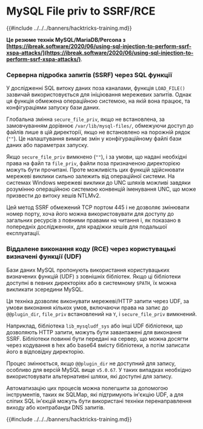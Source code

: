 # MySQL File priv to SSRF/RCE

{{#include ../../../banners/hacktricks-training.md}}

**Це резюме технік MySQL/MariaDB/Percona з [https://ibreak.software/2020/06/using-sql-injection-to-perform-ssrf-xspa-attacks/](https://ibreak.software/2020/06/using-sql-injection-to-perform-ssrf-xspa-attacks/)**.

### Серверна підробка запитів (SSRF) через SQL функції

У дослідженні SQL витоку даних поза каналами, функція `LOAD_FILE()` зазвичай використовується для ініціювання мережевих запитів. Однак ця функція обмежена операційною системою, на якій вона працює, та конфігураціями запуску бази даних.

Глобальна змінна `secure_file_priv`, якщо не встановлена, за замовчуванням дорівнює `/var/lib/mysql-files/`, обмежуючи доступ до файлів лише в цій директорії, якщо не встановлено на порожній рядок (`""`). Це налаштування вимагає змін у конфігураційному файлі бази даних або параметрах запуску.

Якщо `secure_file_priv` вимкнено (`""`), і за умови, що надані необхідні права на файл та `file_priv`, файли поза призначеною директорією можуть бути прочитані. Проте можливість цих функцій здійснювати мережеві виклики сильно залежить від операційної системи. На системах Windows мережеві виклики до UNC шляхів можливі завдяки розумінню операційною системою конвенцій іменування UNC, що може призвести до витоку хешів NTLMv2.

Цей метод SSRF обмежений TCP портом 445 і не дозволяє змінювати номер порту, хоча його можна використовувати для доступу до загальних ресурсів з повними правами на читання і, як показано в попередніх дослідженнях, для крадіжки хешів для подальшої експлуатації.

### Віддалене виконання коду (RCE) через користувацькі визначені функції (UDF)

Бази даних MySQL пропонують використання користувацьких визначених функцій (UDF) з зовнішніх бібліотек. Якщо ці бібліотеки доступні в певних директоріях або в системному `$PATH`, їх можна викликати зсередини MySQL.

Ця техніка дозволяє виконувати мережеві/HTTP запити через UDF, за умови виконання кількох умов, включаючи права на запис до `@@plugin_dir`, `file_priv` встановлений на `Y`, і `secure_file_priv` вимкнений.

Наприклад, бібліотека `lib_mysqludf_sys` або інші UDF бібліотеки, що дозволяють HTTP запити, можуть бути завантажені для виконання SSRF. Бібліотеки повинні бути передані на сервер, що можна досягти через кодування в hex або base64 вмісту бібліотеки, а потім записати його в відповідну директорію.

Процес змінюється, якщо `@@plugin_dir` не доступний для запису, особливо для версій MySQL вище `v5.0.67`. У таких випадках необхідно використовувати альтернативні шляхи, які доступні для запису.

Автоматизацію цих процесів можна полегшити за допомогою інструментів, таких як SQLMap, які підтримують ін'єкцію UDF, а для сліпих SQL ін'єкцій можуть бути використані техніки перенаправлення виходу або контрабанди DNS запитів.

{{#include ../../../banners/hacktricks-training.md}}
